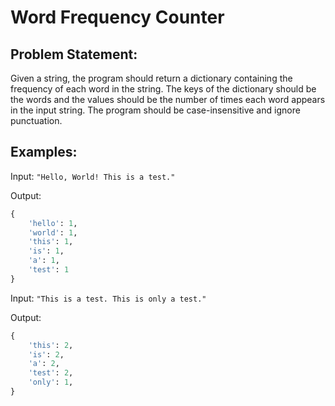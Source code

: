 # Word Frequency Counter

## Problem Statement:
Given a string, the program should return a dictionary containing the frequency of each word in the string. The keys of the dictionary should be the words and the values should be the number of times each word appears in the input string. The program should be case-insensitive and ignore punctuation.

## Examples:

Input: `"Hello, World! This is a test."`

Output:
```py
{
    'hello': 1,
    'world': 1,
    'this': 1,
    'is': 1,
    'a': 1,
    'test': 1
}
```

Input: `"This is a test. This is only a test."`

Output:
```py
{
    'this': 2,
    'is': 2,
    'a': 2,
    'test': 2,
    'only': 1,
}
```